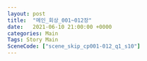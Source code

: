 ```yaml
---
layout: post
title:  "메인_회상_001~012장"
date:   2021-06-10 21:00:00 +0000
categories: Main
Tags: Story Main
SceneCode: ["scene_skip_cp001-012_q1_s10"]
---
```

